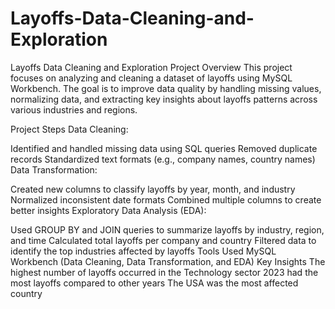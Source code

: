 # Layoffs-Data-Cleaning-and-Exploration

Layoffs Data Cleaning and Exploration
Project Overview
This project focuses on analyzing and cleaning a dataset of layoffs using MySQL Workbench. The goal is to improve data quality by handling missing values, normalizing data, and extracting key insights about layoffs patterns across various industries and regions.

Project Steps
Data Cleaning:

Identified and handled missing data using SQL queries
Removed duplicate records
Standardized text formats (e.g., company names, country names)
Data Transformation:

Created new columns to classify layoffs by year, month, and industry
Normalized inconsistent date formats
Combined multiple columns to create better insights
Exploratory Data Analysis (EDA):

Used GROUP BY and JOIN queries to summarize layoffs by industry, region, and time
Calculated total layoffs per company and country
Filtered data to identify the top industries affected by layoffs
Tools Used
MySQL Workbench (Data Cleaning, Data Transformation, and EDA)
Key Insights
The highest number of layoffs occurred in the Technology sector
2023 had the most layoffs compared to other years
The USA was the most affected country

